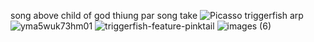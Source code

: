 song above
          child of god
                      thiung par
                                song take
![Picasso triggerfish arp](https://github.com/user-attachments/assets/2d202998-0631-4017-b72b-a6f260adaad4)
![yma5wuk73hm01](https://github.com/user-attachments/assets/41fee9f7-6caf-4df6-9d0c-0910de98f71c)
![triggerfish-feature-pinktail](https://github.com/user-attachments/assets/27b69227-d869-4193-9a2e-ed1c91cd7904)
![images (6)](https://github.com/user-attachments/assets/5fde6805-76aa-4667-9cbc-c24626f6e031)
